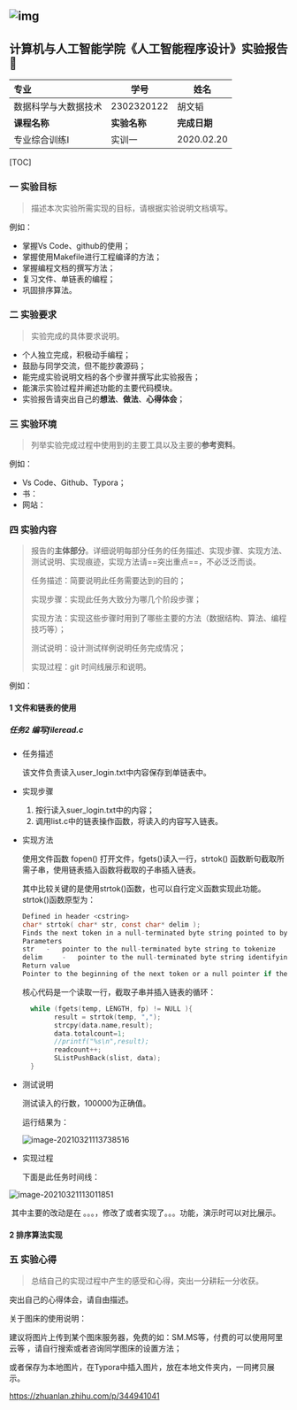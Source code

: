## ![img](https://cnchen2000.oss-cn-shanghai.aliyuncs.com/img/logo.png)      

## 计算机与人工智能学院《人工智能程序设计》实验报告📝

| 专业                 | 学号         | 姓名         |
| :------------------- | ------------ | ------------ |
| 数据科学与大数据技术 | 2302320122   | 胡文韬       |
| **课程名称**         | **实验名称** | **完成日期** |
| 专业综合训练I        | 实训一       | 2020.02.20   |



[TOC]

### 一 实验目标

> 描述本次实验所需实现的目标，请根据实验说明文档填写。

例如：

- 掌握Vs Code、github的使用；
- 掌握使用Makefile进行工程编译的方法；
- 掌握编程文档的撰写方法；
- 复习文件、单链表的编程；
- 巩固排序算法。	

### 二 实验要求

> 实验完成的具体要求说明。

- 个人独立完成，积极动手编程；
- 鼓励与同学交流，但不能抄袭源码；
- 能完成实验说明文档的各个步骤并撰写此实验报告；
- 能演示实验过程并阐述功能的主要代码模块。
- 实验报告请突出自己的**想法**、**做法**、**心得体会**；

### 三 实验环境

> 列举实验完成过程中使用到的主要工具以及主要的**参考资料**。

例如：

- Vs Code、Github、Typora；
- 书：
- 网站：



### 四 实验内容

> 报告的**主体部分**。详细说明每部分任务的任务描述、实现步骤、实现方法、测试说明、实现痕迹，实现方法请==突出重点==，不必泛泛而谈。
>
> 任务描述：简要说明此任务需要达到的目的；
>
> 实现步骤：实现此任务大致分为哪几个阶段步骤；
>
> 实现方法：实现这些步骤时用到了哪些主要的方法（数据结构、算法、编程技巧等）；
>
> 测试说明：设计测试样例说明任务完成情况；
>
> 实现过程：git 时间线展示和说明。

例如：

#### 1 文件和链表的使用 

##### 任务2 编写fileread.c

- 任务描述

  该文件负责读入user_login.txt中内容保存到单链表中。

- 实现步骤

  1. 按行读入suer_login.txt中的内容；
  2. 调用list.c中的链表操作函数，将读入的内容写入链表。

- 实现方法

  使用文件函数 fopen() 打开文件，fgets()读入一行，strtok() 函数断句截取所需子串，使用链表插入函数将截取的子串插入链表。

  其中比较关键的是使用strtok()函数，也可以自行定义函数实现此功能。strtok()函数原型为：

  ```c
  Defined in header <cstring>		
  char* strtok( char* str, const char* delim );
  Finds the next token in a null-terminated byte string pointed to by str. The separator characters are identified by null-terminated byte string pointed to by delim. 
  Parameters
  str 	- 	pointer to the null-terminated byte string to tokenize
  delim 	- 	pointer to the null-terminated byte string identifying delimiters
  Return value
  Pointer to the beginning of the next token or a null pointer if there are no more tokens.     
  ```

  核心代码是一个读取一行，截取子串并插入链表的循环：

  ```c
    while (fgets(temp, LENGTH, fp) != NULL ){
          result = strtok(temp, ",");
          strcpy(data.name,result);
          data.totalcount=1;
          //printf("%s\n",result);        
          readcount++;
          SListPushBack(slist, data);
    }
  ```

- 测试说明

  测试读入的行数，100000为正确值。

  运行结果为：

  ![image-20210321113738516](https://cnchen2000.oss-cn-shanghai.aliyuncs.com/img/image-20210321113738516.png)

  

- 实现过程

  下面是此任务时间线：

![image-20210321113011851](https://cnchen2000.oss-cn-shanghai.aliyuncs.com/img/image-20210321113011851.png)

​		其中主要的改动是在 。。。，修改了或者实现了。。。功能，演示时可以对比展示。



#### 2 排序算法实现



### 五 实验心得

> 总结自己的实现过程中产生的感受和心得，突出一分耕耘一分收获。

突出自己的心得体会，请自由描述。











关于图床的使用说明：

建议将图片上传到某个图床服务器，免费的如：SM.MS等，付费的可以使用阿里云等 ，请自行搜索或者咨询同学图床的设置方法；

或者保存为本地图片，在Typora中插入图片，放在本地文件夹内，一同拷贝展示。

https://zhuanlan.zhihu.com/p/344941041





